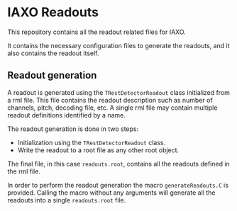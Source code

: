 
# IAXO Readouts

This repository contains all the readout related files for IAXO.

It contains the necessary configuration files to generate the readouts, and it also contains the readout itself.

## Readout generation

A readout is generated using the `TRestDetectorReadout` class initialized from a rml file.
This file contains the readout description such as number of channels, pitch, decoding file, etc.
A single rml file may contain multiple readout definitions identified by a name.

The readout generation is done in two steps:

- Initialization using the `TRestDetectorReadout` class.
- Write the readout to a root file as any other root object.

The final file, in this case `readouts.root`, contains all the readouts defined in the rml file.

In order to perform the readout generation the macro `generateReadouts.C` is provided. Calling the macro without any
arguments will generate all the readouts into a single `readouts.root` file.

